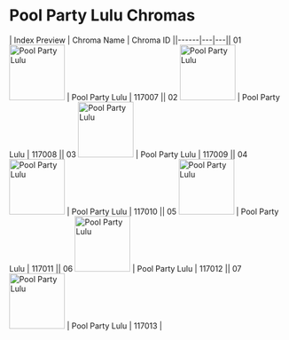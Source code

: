 # Pool Party Lulu Chromas

| Index  Preview | Chroma Name | Chroma ID ||------|---|---|| 01  <img src='https://raw.communitydragon.org/latest/plugins/rcp-be-lol-game-data/global/default/v1/champion-chroma-images/117/117007.png' alt='Pool Party Lulu' width='100'> | Pool Party Lulu | 117007 || 02  <img src='https://raw.communitydragon.org/latest/plugins/rcp-be-lol-game-data/global/default/v1/champion-chroma-images/117/117008.png' alt='Pool Party Lulu' width='100'> | Pool Party Lulu | 117008 || 03  <img src='https://raw.communitydragon.org/latest/plugins/rcp-be-lol-game-data/global/default/v1/champion-chroma-images/117/117009.png' alt='Pool Party Lulu' width='100'> | Pool Party Lulu | 117009 || 04  <img src='https://raw.communitydragon.org/latest/plugins/rcp-be-lol-game-data/global/default/v1/champion-chroma-images/117/117010.png' alt='Pool Party Lulu' width='100'> | Pool Party Lulu | 117010 || 05  <img src='https://raw.communitydragon.org/latest/plugins/rcp-be-lol-game-data/global/default/v1/champion-chroma-images/117/117011.png' alt='Pool Party Lulu' width='100'> | Pool Party Lulu | 117011 || 06  <img src='https://raw.communitydragon.org/latest/plugins/rcp-be-lol-game-data/global/default/v1/champion-chroma-images/117/117012.png' alt='Pool Party Lulu' width='100'> | Pool Party Lulu | 117012 || 07  <img src='https://raw.communitydragon.org/latest/plugins/rcp-be-lol-game-data/global/default/v1/champion-chroma-images/117/117013.png' alt='Pool Party Lulu' width='100'> | Pool Party Lulu | 117013 |